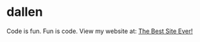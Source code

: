 # dallen
Code is fun. Fun is code.
View my website at: <a href="lyle.smu.edu/~dallen/dallen/index.html"> The Best Site Ever! </a>
